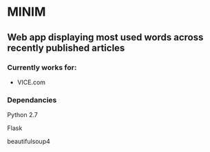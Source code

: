 # MINIM

## Web app displaying most used words across recently published articles

### Currently works for:
* VICE.com

### Dependancies
Python 2.7

Flask

beautifulsoup4